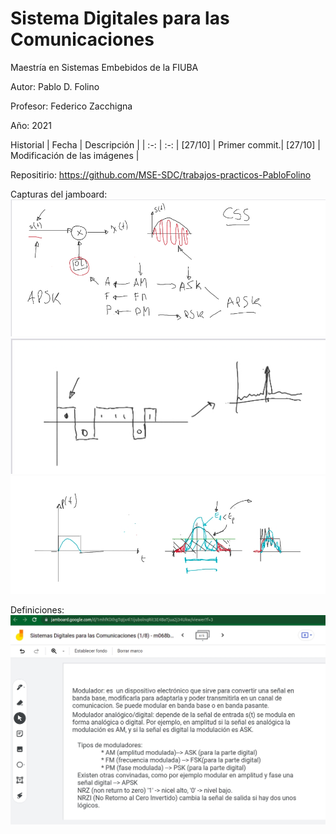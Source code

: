 # Sistema Digitales para las Comunicaciones

Maestría en Sistemas Embebidos de la FIUBA

Autor: Pablo D. Folino

Profesor: Federico Zacchigna

Año: 2021

Historial
| Fecha | Descripción | 
| :-: | :-: |
[27/10] | Primer commit.| 
[27/10] | Modificación de las imágenes |

Repositirio: https://github.com/MSE-SDC/trabajos-practicos-PabloFolino

Capturas del  jamboard:
![](Imagenes/Ejer2_Captura1.png)
![](Imagenes/Ejer2_Captura2.png)
![](Imagenes/Ejer2_Captura3.png)


Definiciones:
![](Imagenes/Ejer2_Captura4.jpg)
